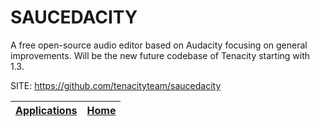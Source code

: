 # SAUCEDACITY
 
 A free open-source audio editor based on Audacity focusing on general 
 improvements. Will be the new future codebase of Tenacity starting 
 with 1.3.
 
 SITE: https://github.com/tenacityteam/saucedacity

 | [Applications](https://portable-linux-apps.github.io/apps.html) | [Home](https://portable-linux-apps.github.io)
 | --- | --- |
